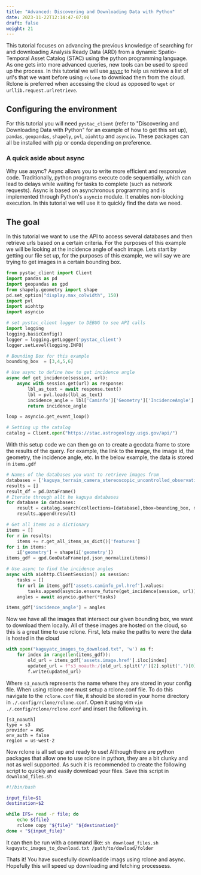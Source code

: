 ```yaml
---
title: "Advanced: Discovering and Downloading Data with Python"
date: 2023-11-22T12:14:47-07:00
draft: false
weight: 21
---
```


This tutorial focuses on advancing the previous knowledge of searching for and downloading Analysis Ready Data (ARD) from a dynamic Spatio-Temporal Asset Catalog (STAC) using the python programming language. As one gets into more advanced queries, new tools can be used to speed up the process. In this tutorial we will use [`async`](https://docs.python.org/3/library/asyncio.html) to help us retrieve a list of url's that we want before using `rclone` to download them from the cloud. Rclone is preferred when accessing the cloud as opposed to `wget` or `urllib.request.urlretrieve`.

## Configuring the environment
For this tutorial you will need `pystac_client` (refer to "Discovering and Downloading Data with Python" for an example of how to get this set up), `pandas`, `geopandas`, `shapely`, `pvl`, `aiohttp` and `asyncio`. These packages can all be installed with pip or conda depending on preference.

### A quick aside about async
Why use async? Async allows you to write more efficient and responsive code. Traditionally, python programs execute code sequentially, which can lead to delays while waiting for tasks to complete (such as network requests). Async is based on asynchronous programming and is implemented through Python's `asyncio` module. It enables non-blocking execution. In this tutorial we will use it to quickly find the data we need.

## The goal
In this tutorial we want to use the API to access several databases and then retrieve urls based on a certain criteria. For the purposes of this example we will be looking at the incidence angle of each image. Lets start by getting our file set up, for the purposes of this example, we will say we are trying to get images in a certain bounding box.

```python
from pystac_client import Client
import pandas as pd
import geopandas as gpd
from shapely.geometry import shape
pd.set_option("display.max_colwidth", 150)
import pvl
import aiohttp
import asyncio

# set pystac_client logger to DEBUG to see API calls
import logging
logging.basicConfig()
logger = logging.getLogger('pystac_client') 
logger.setLevel(logging.INFO)

# Bounding Box for this example
bounding_box  = [3,4,5,6]

# Use async to define how to get incidence angle
async def get_incidence(session, url):
    async with session.get(url) as response:
        lbl_as_text = await response.text()
        lbl = pvl.loads(lbl_as_text)
        incidence_angle = lbl['Caminfo']['Geometry']['IncidenceAngle']
        return incidence_angle

loop = asyncio.get_event_loop()

# Setting up the catalog
catalog = Client.open("https://stac.astrogeology.usgs.gov/api/")
```

With this setup code we can then go on to create a geodata frame to store the results of the query. For example, the link to the image, the image id, the geometry, the incidence angle, etc. In the below example, the data is stored in `items.gdf`

```python
# Names of the databases you want to retrieve images from
databases = ['kaguya_terrain_camera_stereoscopic_uncontrolled_observations', 'kaguya_terrain_camera_spsupport_uncontrolled_observations', 'kaguya_terrain_camera_monoscopic_uncontrolled_observations']
results = []
result_df = pd.DataFrame()
# Iterate through allt he kaguya databases
for database in databases:
    result = catalog.search(collections=[database],bbox=bounding_box, max_items=200)
    results.append(result)

# Get all items as a dictionary
items = []
for r in results:
    items += r.get_all_items_as_dict()['features']
for i in items:
    i['geometry'] = shape(i['geometry'])
items_gdf = gpd.GeoDataFrame(pd.json_normalize(items))

# Use async to find the incidence angles
async with aiohttp.ClientSession() as session:
    tasks = []
    for url in items_gdf['assets.caminfo_pvl.href'].values:
        tasks.append(asyncio.ensure_future(get_incidence(session, url)))
    angles = await asyncio.gather(*tasks)

items_gdf['incidence_angle'] = angles
```

Now we have all the images that intersect our given bounding box, we want to download them locally. All of these images are hosted on the cloud, so this is a great time to use rclone. First, lets make the paths to were the data is hosted in the cloud

```python
with open("kaguyatc_images_to_download.txt", 'w') as f:
    for index in range(len(items_gdf)):
        old_url = items_gdf['assets.image.href'].iloc[index]
        updated_url = f"s3_noauth:/{old_url.split('/')[2].split('.')[0]}/{'/'.join(old_url.split('/')[3:])}\n"
        f.write(updated_url)
```

Where `s3_noauth` represents the name where they are stored in your config file. When using rclone one must setup a rclone.conf file. To do this navigate to the `rclone.conf` file, it should be stored in your home directory in `./.config/rclone/rclone.conf`. Open it using vim `vim ./.config/rclone/rclone.conf` and insert the following in.

```
[s3_noauth]
type = s3
provider = AWS
env_auth = false
region = us-west-2
```

Now rclone is all set up and ready to use! Although there are python packages that allow one to use rclone in python, they are a bit clunky and not as well supported. As such it is recommended to create the following script to quickly and easily download your files. Save this script in `download_files.sh`

```bash
#!/bin/bash

input_file=$1
destination=$2

while IFS= read -r file; do
    echo ${file}
    rclone copy "${file}" "${destination}"
done < "${input_file}"
```

It can then be run with a command like: `sh download_files.sh kaguyatc_images_to_download.txt /path/to/dowload/folder`

Thats it! You have sucesfully downloadde imags using rclone and async. Hopefully this will speed up downloading and fetching processess.